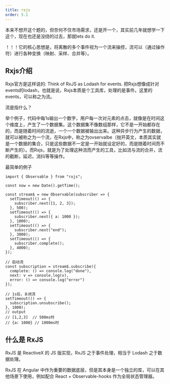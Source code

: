 ```yaml
---
title: rxjs
order: 5.1
---
```


本来不想开这个题的，但奈何不住市场需求，还是开一个，其实前几年就想学一下这个，现在也还是没绕的过去，那就lets do
it.

！！！它的核心思想是，将离散的多个事件视为一个流来操控，流可以（通过操作符）进行各种变换（映射、采样、合并等）。
## Rxjs介绍
Rxjs官方是这样说的: Think of RxJS as Lodash for events. 把Rxjs想像成针对events的lodash，也就是说，Rxjs本质是个工具库，处理的是事件。这里的events，可以称之为流。

流是指什么？

举个例子，代码中每1s输出一个数字，用户每一次对元素的点击，就像是在时间这个维度上，产生了一个数据集。这个数据集不像数组那样，它不是一开始都存在的，而是随着时间的流逝，一个一个数据被输出出来。这种异步行为产生的数据，就可以被称之为一个流，在Rxjs中，称之为ovservalbe（抛开英文，本质其实就是一个数据的集合，只是这些数据不一定是一开始就设定好的，而是随着时间而不断产生的）。而Rxjs，就是为了处理这种流而产生的工具，比如流与流的合并，流的截断，延迟，消抖等等操作。

最简单的例子
```
import { Observable } from "rxjs";

const now = new Date().getTime();

const stream$ = new Observable(subscriber => {
  setTimeout(() => {
    subscriber.next([1, 2, 3]);
  }, 500);
  setTimeout(() => {
    subscriber.next({ a: 1000 });
  }, 1000);
  setTimeout(() => {
    subscriber.next("end");
  }, 3000);
  setTimeout(() => {
    subscriber.complete();
  }, 4000);
});

// 启动流
const subscription = stream$.subscribe({
  complete: () => console.log("done"),
  next: v => console.log(v),
  error: () => console.log("error")
});

// 1s后，关闭流
setTimeout(() => {
  subscription.unsubscribe();
}, 1000);
// output 
// [1,2,3]  // 500ms时
// {a: 1000} // 1000ms时
```

## 什么是 RxJS
RxJS 是 ReactiveX 的 JS 版实现，RxJS 之于事件处理，相当于 Lodash 之于数据处理。

RxJS 在 Angular 中作为重要的数据底层，但是其本身是一个独立的库，可以在其他场景下使用，例如配合 React + Observable-hooks 作为全局状态管理器。

